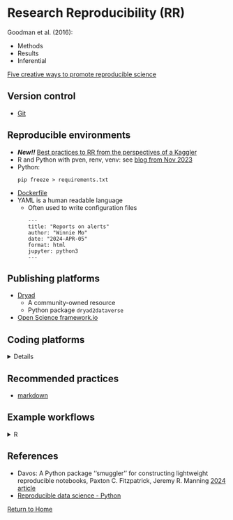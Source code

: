 # Research Reproducibility (RR)

Goodman et al. (2016):
- Methods
- Results
- Inferential

[Five creative ways to promote reproducible science](theory.md)

## Version control
- [Git](../git)

## Reproducible environments

- ***New!!*** [Best practices to RR from the perspectives of a Kaggler](https://www.kaggle.com/code/rtatman/reproducible-research-best-practices-jupytercon)
- R and Python with pven, renv, venv: see [blog from Nov 2023](https://occasionaldivergences.com/posts/rep-env/)
- Python:
    ```
    pip freeze > requirements.txt
    ```
- [Dockerfile](examples/Dockerfile)
- YAML is a human readable language
  - Often used to write configuration files
    ```
    ---
    title: "Reports on alerts"
    author: "Winnie Mo"
    date: "2024-APR-05"
    format: html
    jupyter: python3
    ---  
    ```

## Publishing platforms

- [Dryad](https://datadryad.org/)
  - A community-owned resource
  - Python package ```dryad2dataverse```
- [Open Science framework.io](https://osf.io)

## Coding platforms


<details>

### Free with limits
- [Kaggle](https://www.kaggle.com)
- Digital Ocean
- Google Colab
- [Jupyter.org](https://jupyter.org)
- ...

### Sponsored accounts

#### Option 1: Servers

Replace ```yourusername``` with your's
- https://sfu.syzygy.ca/jupyter/user/yourusername/lab
- https://ubc.syzygy.ca/jupyter/user/yourusername/lab
- [https://jupyterhub.dataspace.copernicus.eu/](https://jupyterhub.dataspace.copernicus.eu/user/r4g.neiss2@gmail.com/lab/workspaces/auto-b)

#### Option 2: Digital Research Alliance 

[Digital Research Alliance; new users require sponsorship](info/DRA.md)

#### Option 3: UBC Advanced Research Computing
[Digital Research Alliance; new users require sponsorship](https://github.com/lisatwyw/nlp-gala/blob/main/info/DRA.md)

</details>




## Recommended practices
- [markdown](https://www.markdownguide.org/basic-syntax/)

## Example workflows
<details>
<summary>R</summary>

  ```
  # Makefile (target: required_files)
  
  manuscript.pdf: manuscript.Rmd simulated_data.csv 
  
  Rscript -e 'rmarkdown::render("manuscript.Rmd")' 
  
  simulated_data.csv: simulate.R
  
  Rscript -e 'source("simulate.R")' 
  ```
Source: [MDPI 2020](https://mdpi-res.com/psych/psych-03-00053/article_deploy/psych-03-00053.pdf)

</details>


## References
- Davos: A Python package ‘‘smuggler’’ for constructing lightweight reproducible notebooks, Paxton C. Fitzpatrick, Jeremy R. Manning [2024 article](https://doi.org/10.1016/j.softx.2023.101614)
- [Reproducible data science - Python](https://valdanchev.github.io/reproducible-data-science-python/notebooks/01_end_to_end_data_science_project.html)

[Return to Home](https://bccdc-dsi.github.io/Python-Git-workshop/)


